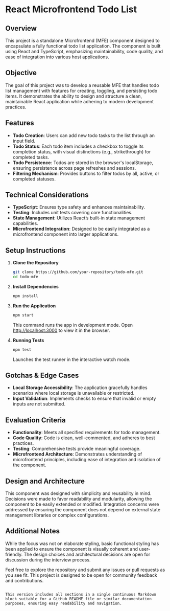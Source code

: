 # React Microfrontend Todo List

## Overview

This project is a standalone Microfrontend (MFE) component designed to encapsulate a fully functional todo list application. The component is built using React and TypeScript, emphasizing maintainability, code quality, and ease of integration into various host applications.

## Objective

The goal of this project was to develop a reusable MFE that handles todo list management with features for creating, toggling, and persisting todo items. It demonstrates the ability to design and structure a clean, maintainable React application while adhering to modern development practices.

## Features

- **Todo Creation**: Users can add new todo tasks to the list through an input field.
- **Todo Status**: Each todo item includes a checkbox to toggle its completion status, with visual distinctions (e.g., strikethrough) for completed tasks.
- **Todo Persistence**: Todos are stored in the browser's localStorage, ensuring persistence across page refreshes and sessions.
- **Filtering Mechanism**: Provides buttons to filter todos by all, active, or completed statuses.

## Technical Considerations

- **TypeScript**: Ensures type safety and enhances maintainability.
- **Testing**: Includes unit tests covering core functionalities.
- **State Management**: Utilizes React’s built-in state management capabilities.
- **Microfrontend Integration**: Designed to be easily integrated as a microfrontend component into larger applications.

## Setup Instructions

1. **Clone the Repository**

   ```bash
   git clone https://github.com/your-repository/todo-mfe.git
   cd todo-mfe
   ```

2. **Install Dependencies**

   ```bash
   npm install
   ```

3. **Run the Application**

   ```bash
   npm start
   ```

   This command runs the app in development mode. Open [http://localhost:3000](http://localhost:3000) to view it in the browser.

4. **Running Tests**
   ```bash
   npm test
   ```
   Launches the test runner in the interactive watch mode.

## Gotchas & Edge Cases

- **Local Storage Accessibility**: The application gracefully handles scenarios where local storage is unavailable or restricted.
- **Input Validation**: Implements checks to ensure that invalid or empty inputs are not submitted.

## Evaluation Criteria

- **Functionality**: Meets all specified requirements for todo management.
- **Code Quality**: Code is clean, well-commented, and adheres to best practices.
- **Testing**: Comprehensive tests provide meaningful coverage.
- **Microfrontend Architecture**: Demonstrates understanding of microfrontend principles, including ease of integration and isolation of the component.

## Design and Architecture

This component was designed with simplicity and reusability in mind. Decisions were made to favor readability and modularity, allowing the component to be easily extended or modified. Integration concerns were addressed by ensuring the component does not depend on external state management libraries or complex configurations.

## Additional Notes

While the focus was not on elaborate styling, basic functional styling has been applied to ensure the component is visually coherent and user-friendly. The design choices and architectural decisions are open for discussion during the interview process.

Feel free to explore the repository and submit any issues or pull requests as you see fit. This project is designed to be open for community feedback and contributions.

```

This version includes all sections in a single continuous Markdown block suitable for a GitHub README file or similar documentation purposes, ensuring easy readability and navigation.
```
